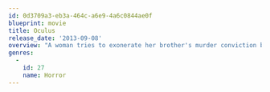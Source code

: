 ```yaml
---
id: 0d3709a3-eb3a-464c-a6e9-4a6c0844ae0f
blueprint: movie
title: Oculus
release_date: '2013-09-08'
overview: "A woman tries to exonerate her brother's murder conviction by proving that the crime was committed by a supernatural phenomenon."
genres:
  -
    id: 27
    name: Horror
---
```

